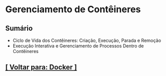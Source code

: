 # Gerenciamento de Contêineres

## Sumário

- Ciclo de Vida dos Contêineres: Criação, Execução, Parada e Remoção
- Execução Interativa e Gerenciamento de Processos Dentro de Contêineres

## [[ Voltar para: Docker ]](../docker.md#gerenciamento-conteineres)